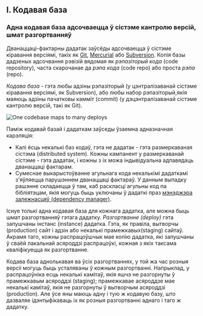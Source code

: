 ## I. Кодавая база
### Адна кодавая база адсочваецца ў сістэме кантролю версій, шмат разгортванняў

Дванаццаці-фактарны дадатак заўсёды адсочваецца ў сістэме кіравання версіямі, такіх як [Git](http://git-scm.com/), [Mercurial](https://www.mercurial-scm.org/) або [Subversion](http://subversion.apache.org/). Копія базы дадзеных адсочвання рэвізій вядомая як *рэпазіторый кода* (code repository), часта скарочанае да *рэпа кода* (code repo) або проста *рэпа* (repo).

*Кодава база* - гэта любы адзіны рэпазіторый (у цэнтралізаванай сістэме кіравання версіямі, як Subversion), або любы набор рэпазіторый,якія маяюць адзіны пачатковы камміт (commit) (у дэцэнтралізаванай сістэме кантролю версій, такі як Git).

![One codebase maps to many deploys](/images/codebase-deploys.png)

Паміж кодавай базай і дадаткам заўседы ўзаемна адназначная карэляція:

* Калі ёсць некалькі баз кодаў, гэта не дадатак - гэта размеркаваная сістэма (distributed system). Кожны кампанент у размеркаванай сістэме - гэта дадатак, і кожны з іх можа індывідуальна адпавядаць дванаццаці фактарам.
* Сумеснае выкарыстоўванне агульнага кода некалькімі дадаткамі з'яўляецца парушэннем дванаццаці фактараў.  У данным выпадку рашэнне складаецца ў там, каб раскласці агульны код па бібліятэцам, якія могуць быць уключаны ў дадаткі праз [мэнэджэра залежнасцяў (dependency manager)](./dependencies).

Існуе толькі адна кодавая база для кожнага дадатка, але можна быць шмат разгортванняў гэтага дадатку. *Разгортванне (deploy)* гэта запушчаны інстанс (instance) дадатка. Гэта, як правіла, вытворчы (production) сайт і адзін або некалькі прамежкавых(staging) сайтаў. Акрамя таго, кожны распрацоўшчык мае копію дадатка, які запушчаны ў сваёй лакальнай асяроддзі распрацоўкі, кожная з якіх таксама кваліфікуецца як разгортванне.

Кодава база аднолькавая ва ўсіх разгортваннях, у той жа час розныя версіі могуць быць усталяваны ў кожным разгортванні. Напрыклад, у распрацоўніка есць некалькі камітаў, якія яшчэ не разгорнуты ў прамежкавым асяроддзі (staging); прамежкавае асяроддзе мае некалькі камітаў, якія не разгорнуты ў вытворчым асяроддзі (production). Але ўсе яны маюць адну і тую ж кодавую базу, што дазваляе ідэнтыфікаваць іх як розныя разгортванні аднаго і таго ж дадатку.

